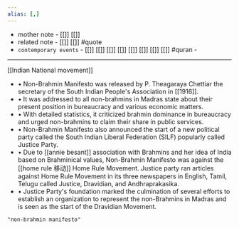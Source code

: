 ```yaml
---
alias: [,]
---
```

- mother note - [[]] [[]]
- related note - [[]] [[]] #quote 
- `contemporary events` - [[]] [[]] [[]] [[]] [[]] [[]] [[]] [[]] #quran - 

*****************************
[[Indian National movement]]
- • Non-Brahmin Manifesto was released by P. Theagaraya Chettiar the secretary of the South Indian People's Association in [[1916]].
 - • It was addressed to all non-brahmins in Madras state about their present position in bureaucracy and various economic matters.
 - • With detailed statistics, it criticized brahmin dominance in bureaucracy and urged non-brahmins to claim their share in public services.
 - • Non-Brahmin Manifesto also announced the start of a new political party called the South Indian Liberal Federation (SILF) popularly called Justice Party.
 - • Due to [[annie besant]] association with Brahmins and her idea of India based on Brahminical values, Non-Brahmin Manifesto was against the [[home rule  移动]] Home Rule Movement. Justice party ran articles against Home Rule Movement in its three newspapers in English, Tamil, Telugu called Justice, Dravidian, and Andhraprakasika.
 - • Justice Party's foundation marked the culmination of several efforts to establish an organization to represent the non-Brahmins in Madras and is seen as the start of the Dravidian Movement.

```query 2021-12-07 00:44
"non-brahmin manifesto"
```